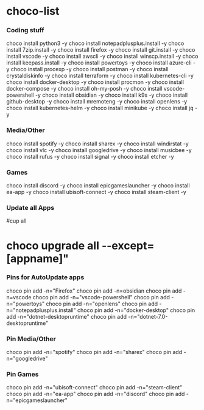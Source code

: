 # choco-list

### Coding stuff
choco install python3 -y
choco install notepadplusplus.install -y
choco install 7zip.install -y
choco install firefox -y
choco install git.install -y
choco install vscode -y
choco install awscli -y
choco install winscp.install -y
choco install keepass.install -y
choco install powertoys -y
choco install azure-cli -y
choco install procexp -y
choco install postman -y
choco install crystaldiskinfo -y
choco install terraform -y
choco install kubernetes-cli -y
choco install docker-desktop -y
choco install procmon -y
choco install docker-compose -y
choco install oh-my-posh -y
choco install vscode-powershell -y
choco install obsidian -y
choco install k9s -y
choco install github-desktop -y
choco install mremoteng -y
choco install openlens -y
choco install kubernetes-helm -y
choco install minikube -y
choco install jq -y

### Media/Other
choco install spotify -y
choco install sharex -y
choco install windirstat -y
choco install vlc -y
choco install googledrive -y
choco install musicbee -y
choco install rufus -y
choco install signal -y
choco install etcher -y

### Games
choco install discord -y
choco install epicgameslauncher -y
choco install ea-app -y
choco install ubisoft-connect -y
choco install steam-client -y

### Update all Apps
#cup all
# choco upgrade all --except=[appname]"

### Pins for AutoUpdate apps
choco pin add -n="Firefox"
choco pin add -n=obsidian
choco pin add -n=vscode
choco pin add -n="vscode-powershell"
choco pin add -n="powertoys"
choco pin add -n="openlens"
choco pin add -n="notepadplusplus.install"
choco pin add -n="docker-desktop"
choco pin add -n="dotnet-desktopruntime"
choco pin add -n="dotnet-7.0-desktopruntime"

### Pin Media/Other
choco pin add -n="spotify"
choco pin add -n="sharex"
choco pin add -n="googledrive"

### Pin Games
choco pin add -n="ubisoft-connect"
choco pin add -n="steam-client"
choco pin add -n="ea-app"
choco pin add -n="discord"
choco pin add -n="epicgameslauncher"
